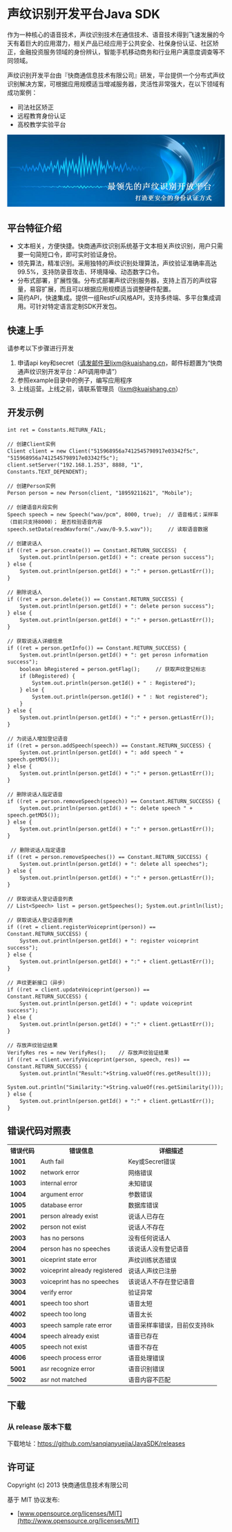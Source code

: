 # 声纹识别开发平台Java SDK
作为一种核心的语音技术，声纹识别技术在通信技术、语音技术得到飞速发展的今天有着巨大的应用潜力，相关产品已经应用于公共安全、社保身份认证、社区矫正，金融投资服务领域的身份辨认，智能手机移动商务和行业用户满意度调查等不同领域。

声纹识别开发平台由『快商通信息技术有限公司』研发，平台提供一个分布式声纹识别解决方案，可根据应用规模适当增减服务器，灵活性非常强大，在以下领域有成功案例：

- 司法社区矫正
- 远程教育身份认证
- 高校教学实验平台

![](voiceplusplus.png)

## 平台特征介绍

- 文本相关，方便快捷。快商通声纹识别系统基于文本相关声纹识别，用户只需要一句简短口令，即可实时验证身份。
- 领先算法，精准识别。采用独特的声纹识别处理算法，声纹验证准确率高达99.5%，支持防录音攻击、环境降噪、动态数字口令。
- 分布式部署，扩展性强。分布式部署声纹识别服务器，支持上百万的声纹容量，易容扩展，而且可以根据应用规模适当调整硬件配置。
- 简约API，快速集成。提供一组RestFul风格API，支持多终端、多平台集成调用。可针对特定语言定制SDK开发包。

## 快速上手
请参考以下步骤进行开发

1. 申请api key和secret（请发邮件至lixm@kuaishang.cn，邮件标题置为“快商通声纹识别开发平台：API调用申请”）
2. 参照example目录中的例子，编写应用程序
3. 上线运营。上线之前，请联系管理员（lixm@kuaishang.cn）

## 开发示例

    int ret = Constants.RETURN_FAIL;
    
    // 创建Client实例
    Client client = new Client("515968956a7412545798917e03342f5c", "515968956a7412545798917e03342f5c");
    client.setServer("192.168.1.253", 8888, "1", Constants.TEXT_DEPENDENT);
    
    // 创建Person实例
    Person person = new Person(client, "18959211621", "Mobile");
    
    // 创建语音片段实例
    Speech speech = new Speech("wav/pcm", 8000, true);	// 语音格式；采样率（目前只支持8000）；	是否校验语音内容
    speech.setData(readWavform("./wav/0-9.5.wav"));     // 读取语音数据
    
    // 创建说话人
    if ((ret = person.create()) == Constant.RETURN_SUCCESS)  {
        System.out.println(person.getId() + ": create person success");
    } else {
        System.out.println(person.getId() + ":" + person.getLastErr());
    }
    
    // 删除说话人
    if ((ret = person.delete()) == Constant.RETURN_SUCCESS) {  
        System.out.println(person.getId() + ": delete person success");
    } else {
        System.out.println(person.getId() + ":" + person.getLastErr());
    }
    
    // 获取说话人详细信息
    if ((ret = person.getInfo()) == Constant.RETURN_SUCCESS) { 
        System.out.println(person.getId() + ": get perosn information success");
        boolean bRegistered = person.getFlag();     // 获取声纹登记标志
        if (bRegistered) {
            System.out.println(person.getId() + " : Registered");
        } else {
            System.out.println(person.getId() + " : Not registered");
        }
    } else {
        System.out.println(person.getId() + ":" + person.getLastErr());
    }
    
    // 为说话人增加登记语音
    if ((ret = person.addSpeech(speech)) == Constant.RETURN_SUCCESS) { 
        System.out.println(person.getId() + ": add speech " + speech.getMD5());
    } else {
        System.out.println(person.getId() + ":" + person.getLastErr());
    }
    
    // 删除说话人指定语音
    if ((ret = person.removeSpeech(speech)) == Constant.RETURN_SUCCESS) { 
        System.out.println(person.getId() + ": delete speech " + speech.getMD5());
    } else {
        System.out.println(person.getId() + ":" + person.getLastErr());
    }
    
     // 删除说话人指定语音
    if ((ret = person.removeSpeeches()) == Constant.RETURN_SUCCESS) {  
        System.out.println(person.getId() + ": delete all speeches");
    } else {
        System.out.println(person.getId() + ":" + person.getLastErr());
    }
    
    // 获取说话人登记语音列表
    // List<Speech> list = person.getSpeeches(); System.out.println(list); 
    
    // 获取说话人登记语音列表
    if ((ret = client.registerVoiceprint(person)) == Constant.RETURN_SUCCESS) { 
        System.out.println(person.getId() + ": register voiceprint success");
    } else {
        System.out.println(person.getId() + ":" + client.getLastErr());
    }
    
    // 声纹更新接口（异步）
    if ((ret = client.updateVoiceprint(person)) == Constant.RETURN_SUCCESS) { 
        System.out.println(person.getId() + ": update voiceprint success");
    } else {
        System.out.println(person.getId() + ":" + client.getLastErr());
    }
    
    // 存放声纹验证结果
    VerifyRes res = new VerifyRes();    // 存放声纹验证结果
    if ((ret = client.verifyVoiceprint(person, speech, res)) == Constant.RETURN_SUCCESS) { 
        System.out.println("Result:"+String.valueOf(res.getResult()));
        System.out.println("Similarity:"+String.valueOf(res.getSimilarity()));
    } else {
        System.out.println(person.getId() + ":" + client.getLastErr());
    }

## 错误代码对照表
<table cellpadding="0" cellspacing="1" border="0" style="width:100%" class="tableborder">
<tbody><tr>
<th>错误代码</th>
<th>错误信息</th>
<th>详细描述</th>
</tr>

<tr>
<td class="td"><strong>1001</strong></td>
<td class="td">Auth fail</td>
<td class="td">Key或Secret错误</td>
</tr>

<tr>
<td class="td"><strong>1002</strong></td>
<td class="td">network error</td>
<td class="td">网络错误</td>
</tr>

<tr>
<td class="td"><strong>1003</strong></td>
<td class="td">internal error</td>
<td class="td">未知错误</td>
</tr>

<tr>
<td class="td"><strong>1004</strong></td>
<td class="td">argument error</td>
<td class="td">参数错误</td>
</tr>

<tr>
<td class="td"><strong>1005</strong></td>
<td class="td">database error</td>
<td class="td">数据库错误</td>
</tr>

<tr>
<td class="td"><strong>2001</strong></td>
<td class="td">person already exist</td>
<td class="td">说话人已存在</td>
</tr>

<tr>
<td class="td"><strong>2002</strong></td>
<td class="td">person not exist</td>
<td class="td">说话人不存在</td>
</tr>

<tr>
<td class="td"><strong>2003</strong></td>
<td class="td">has no persons</td>
<td class="td">没有任何说话人</td>
</tr>

<tr>
<td class="td"><strong>2004</strong></td>
<td class="td">person has no speeches</td>
<td class="td">该说话人没有登记语音</td>
</tr>

<tr>
<td class="td"><strong>3001</strong></td>
<td class="td">oiceprint state error</td>
<td class="td">声纹训练状态错误</td>
</tr>

<tr>
<td class="td"><strong>3002</strong></td>
<td class="td">voiceprint already registered</td>
<td class="td">说话人声纹已注册</td>
</tr>

<tr>
<td class="td"><strong>3003</strong></td>
<td class="td">voiceprint has no speeches</td>
<td class="td">该说话人不存在登记语音</td>
</tr>

<tr>
<td class="td"><strong>3004</strong></td>
<td class="td">verify error</td>
<td class="td">验证异常</td>
</tr>

<tr>
<td class="td"><strong>4001</strong></td>
<td class="td">speech too short</td>
<td class="td">语音太短</td>
</tr>

<tr>
<td class="td"><strong>4002</strong></td>
<td class="td">speech too long</td>
<td class="td">语音太长</td>
</tr>

<tr>
<td class="td"><strong>4003</strong></td>
<td class="td">speech sample rate error</td>
<td class="td">语音采样率错误，目前仅支持8k</td>
</tr>

<tr>
<td class="td"><strong>4004</strong></td>
<td class="td">speech already exist</td>
<td class="td">语音已存在</td>
</tr>

<tr>
<td class="td"><strong>4005</strong></td>
<td class="td">speech not exist</td>
<td class="td">语音不存在</td>
</tr>

<tr>
<td class="td"><strong>4006</strong></td>
<td class="td">speech process error</td>
<td class="td">语音处理错误</td>

<tr>
<td class="td"><strong>5001</strong></td>
<td class="td">asr recognize error</td>
<td class="td">语音识别错误</td>
</tr>

<tr>
<td class="td"><strong>5002</strong></td>
<td class="td">asr not matched</td>
<td class="td">语音内容不匹配</td>

</tr>

</tbody></table>
	

## 下载

### 从 release 版本下载

下载地址：https://github.com/sanqianyuejia/JavaSDK/releases

## 许可证

Copyright (c) 2013 快商通信息技术有限公司

基于 MIT 协议发布:

* [www.opensource.org/licenses/MIT](http://www.opensource.org/licenses/MIT)
